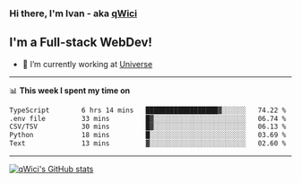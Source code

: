### Hi there, I'm Ivan - aka [qWici][website]

## I'm a Full-stack WebDev!
- 🔭 I’m currently working at [Universe][universe]

---

📊 **This week I spent my time on**
<!--START_SECTION:waka-->

```txt
TypeScript        6 hrs 14 mins   ██████████████████▓░░░░░░   74.22 %
.env file         33 mins         █▓░░░░░░░░░░░░░░░░░░░░░░░   06.74 %
CSV/TSV           30 mins         █▓░░░░░░░░░░░░░░░░░░░░░░░   06.13 %
Python            18 mins         █░░░░░░░░░░░░░░░░░░░░░░░░   03.69 %
Text              13 mins         ▓░░░░░░░░░░░░░░░░░░░░░░░░   02.60 %
```

<!--END_SECTION:waka-->

---

[![qWici's GitHub stats](https://github-readme-stats.vercel.app/api?username=qWici)](https://github.com/qWici/github-readme-stats)

[website]: https://devkucher.com
[twitter]: https://twitter.com/KucherDev
[linkedin]: https://www.linkedin.com/in/ivankucher
[universe]: https://universeapps.limited
